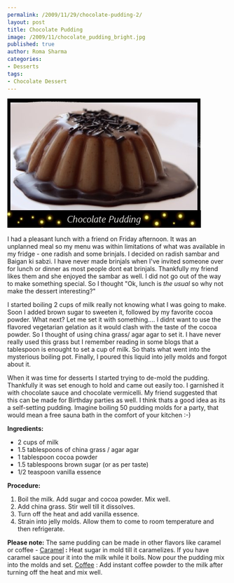 ```yaml
--- 
permalink: /2009/11/29/chocolate-pudding-2/
layout: post
title: Chocolate Pudding
image: /2009/11/chocolate_pudding_bright.jpg
published: true
author: Roma Sharma
categories: 
- Desserts
tags:
- Chocolate Dessert
---
```

<img class="alignnone size-full wp-image-2081" title="chocolate_pudding_bright" src="/2009/11/chocolate_pudding_bright.jpg" alt="chocolate_pudding_bright" width="442" height="295" />

I had a pleasant lunch with a friend on Friday afternoon. It was an unplanned meal so my menu was within limitations of what was available in my fridge - one radish and some brinjals. I decided on  radish sambar and Baigan ki sabzi. I have never made brinjals when I've invited someone over for lunch or dinner as most people dont eat brinjals. Thankfully my friend likes them and she enjoyed the sambar as well. I did not go out of the way to make something special. So I thought "Ok, lunch is <em>the usual</em> so why not make the dessert interesting?"<!--more-->

I started boiling 2 cups of milk really not knowing what I was going to make. Soon I added brown sugar to sweeten it, followed by my favorite cocoa powder. What next? Let me set it with something.... I didnt want to use the flavored vegetarian gelation as it would clash with the taste of the cocoa powder. So I thought of using china grass/ agar agar to set it. I have never really used this grass but I remember reading in some blogs that a tablespoon is enought to set a cup of milk. So thats what went into the mysterious boiling pot. Finally, I poured this liquid into jelly molds and forgot about it.

When it was time for desserts I started trying to de-mold the pudding. Thankfully it was set enough to hold and came out easily too. I garnished it with chocolate sauce and chocolate vermicelli. My friend suggested that this can be made for Birthday parties as well. I think thats a good idea as its a self-setting pudding. Imagine boiling 50 pudding molds for a party, that would mean a free sauna bath in the comfort of your kitchen :-)

<strong>Ingredients:</strong>
<ul>
	<li>2 cups of milk</li>
	<li>1.5 tablespoons of china grass / agar agar</li>
	<li>1 tablespoon cocoa powder</li>
	<li>1.5 tablespoons brown sugar (or as per taste)</li>
	<li>1/2 teaspoon vanilla essence</li>
</ul>
<strong>Procedure:</strong>
<ol>
	<li>Boil the milk. Add sugar and cocoa powder. Mix well.</li>
	<li>Add china grass. Stir well till it dissolves.</li>
	<li>Turn off the heat and add vanilla essence.</li>
	<li>Strain into jelly molds. Allow them to come to room temperature and then refrigerate.</li>
</ol>
<strong>Please note:</strong>
The same pudding can be made in other flavors like caramel or coffee -
<span style="text-decoration:underline;">Caramel</span><strong> :</strong> Heat sugar in mold till it caramelizes. If you have caramel sauce pour it into the milk while it boils. Now pour the pudding mix into the molds and set.
<span style="text-decoration:underline;">Coffee</span> : Add instant coffee powder to the milk after turning off the heat and mix well.
